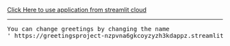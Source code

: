 

<a href='https://greetingsproject-nzpvna6gkcoyzyzh3kdappz.streamlit.app/?name=vignesh'>Click Here to use application from streamlit cloud</a>
<br><hr>
<pre>
You can change greetings by changing the name
' https://greetingsproject-nzpvna6gkcoyzyzh3kdappz.streamlit.app/?name= <i>enterhere</i> '</pre>
